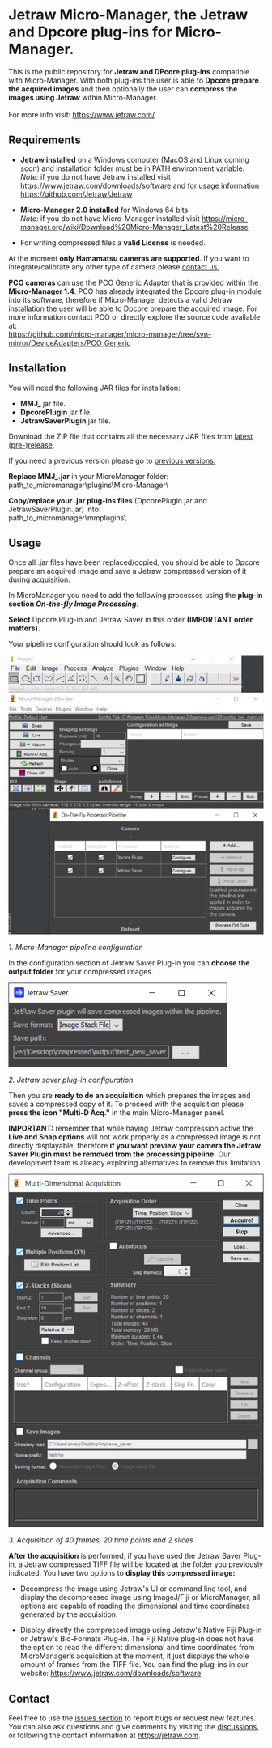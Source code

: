 # Jetraw Micro-Manager, the Jetraw and Dpcore plug-ins for Micro-Manager. 
This is the public repository for **Jetraw and DPcore plug-ins** compatible with Micro-Manager. With both plug-ins the user is able to **Dpcore prepare the acquired images** and then optionally the user can **compress the images using Jetraw** within Micro-Manager.  
<br/>For more info visit:
https://www.jetraw.com/

## Requirements
- **Jetraw installed** on a Windows computer (MacOS and Linux coming soon) and installation folder must be in PATH environment variable.<br/>
*Note:* if you do not have Jetraw installed visit https://www.jetraw.com/downloads/software and for usage information https://github.com/Jetraw/Jetraw  

- **Micro-Manager 2.0 installed** for Windows 64 bits.<br/>
*Note:* if you do not have Micro-Manager installed visit https://micro-manager.org/wiki/Download%20Micro-Manager_Latest%20Release  

- For writing compressed files a **valid License** is needed. 

At the moment **only Hamamatsu cameras are supported**. If you want to integrate/calibrate any other type of camera please [contact us.](#Contact)

**PCO cameras** can use the PCO Generic Adapter that is provided within the **Micro-Manager 1.4**. PCO has already integrated the Dpcore plug-in module into its software, therefore if Micro-Manager detects a valid Jetraw installation the user will be able to Dpcore prepare the acquired image. For more information contact PCO or directly explore the source code available at:  
https://github.com/micro-manager/micro-manager/tree/svn-mirror/DeviceAdapters/PCO_Generic

## Installation
You will need the following JAR files for installation:

- **MMJ_** jar file. 
- **DpcorePlugin** jar file.
- **JetrawSaverPlugin** jar file.

Download the ZIP file that contains all the necessary JAR files from [latest (pre-)release](https://github.com/Jetraw/MicroManager/releases/download/21.07.01.1/Jetraw_MicroManager_21.07.01.1.zip).
  
If you need a previous version please go to [previous versions.](https://github.com/Jetraw/MicroManager/releases/)

**Replace MMJ_.jar** in your MicroManager folder:<br/>
path_to_micromanager\plugins\Micro-Manager\

**Copy/replace your .jar plug-ins files** (DpcorePlugin.jar and JetrawSaverPlugin.jar) into:<br/>
path_to_micromanager\mmplugins\

## Usage
Once all .jar files have been replaced/copied, you should be able to Dpcore prepare an acquired image and save a Jetraw compressed version of it during acquisition.  

In MicroManager you need to add the following processes using the **plug-in section *On-the-fly Image Processing***.<br/>
  
**Select** Dpcore Plug-in and Jetraw Saver in this order **(IMPORTANT order matters).**

Your pipeline configuration should look as follows:

![alt text](https://github.com/Jetraw/MicroManager/blob/master/screenshots/pipeline_configuration.png)

*1. Micro-Manager pipeline configuration*

In the configuration section of Jetraw Saver Plug-in you can **choose the output folder** for your compressed images.

![alt text](https://github.com/Jetraw/MicroManager/blob/master/screenshots/jetraw_saver_plugin.png)

*2. Jetraw saver plug-in configuration*

Then you are **ready to do an acquisition** which prepares the images and saves a compressed copy of it. To proceed with the acquisition please **press the icon "Multi-D Acq."** in the main Micro-Manager panel.  
  
**IMPORTANT:** remember that while having Jetraw compression active the **Live and Snap options** will not work properly as a compressed image is not directly displayable, therefore **if you want preview your camera the Jetraw Saver Plugin must be removed from the processing pipeline.** Our development team is already exploring alternatives to remove this limitation. 

![alt text](https://github.com/Jetraw/MicroManager/blob/master/screenshots/acquisition_screen.png)

*3. Acquisition of 40 frames, 20 time points and 2 slices*

**After the acquisition** is performed, if you have used the Jetraw Saver Plug-in, a Jetraw compressed TIFF file will be located at the folder you previously indicated. You have two options to **display this compressed image:**

- Decompress the image using Jetraw's UI or command line tool, and display the decompressed image using ImageJ/Fiji or MicroManager, all options are capable of reading the dimensional and time coordinates generated by the acquisition.

- Display directly the compressed image using Jetraw's Native Fiji Plug-in or Jetraw's Bio-Formats Plug-in. The Fiji Native plug-in does not have the option to read the different dimensional and time coordinates from MicroManager’s acquisition at the moment, it just displays the whole amount of frames from the TIFF file. You can find the plug-ins in our website: https://www.jetraw.com/downloads/software

## Contact
Feel free to use the [issues section](https://github.com/Jetraw/MicroManager/issues) to report bugs or request new features. You can also ask questions and give comments by visiting the [discussions](https://github.com/Jetraw/MicroManager/discussions), or following the contact information at https://jetraw.com.
